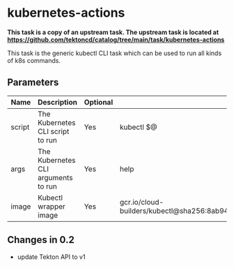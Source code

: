 # kubernetes-actions

**This task is a copy of an upstream task. The upstream task is located at
https://github.com/tektoncd/catalog/tree/main/task/kubernetes-actions**

This task is the generic kubectl CLI task which can be used to run all kinds of k8s commands.

## Parameters

| Name | Description                         | Optional | Default value |
|------|-------------------------------------|----------|---------------|
| script | The Kubernetes CLI script to run  | Yes      | kubectl $@    |
| args | The Kubernetes CLI arguments to run | Yes      | help          |
| image | Kubectl wrapper image              | Yes      | gcr.io/cloud-builders/kubectl@sha256:8ab94be8b2b4f3d117f02d868b39540fddd225447abf4014f7ba4765cb39f753 |

## Changes in 0.2
* update Tekton API to v1